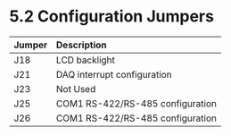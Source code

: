 # 5.2 Configuration Jumpers

| Jumper  | Description |
| :--- | :--- |
| J18  |  LCD backlight |
| J21 | DAQ interrupt configuration |
| J23 | Not Used |
| J25 | COM1 RS-422/RS-485 configuration |
| J26 | COM1 RS-422/RS-485 configuration |

